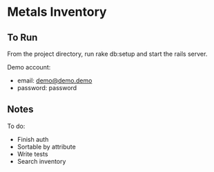 Metals Inventory
================

To Run
------

From the project directory, run rake db:setup and start the rails server.

Demo account:
- email: demo@demo.demo
- password: password


Notes
-----

To do:
- Finish auth
- Sortable by attribute
- Write tests
- Search inventory
